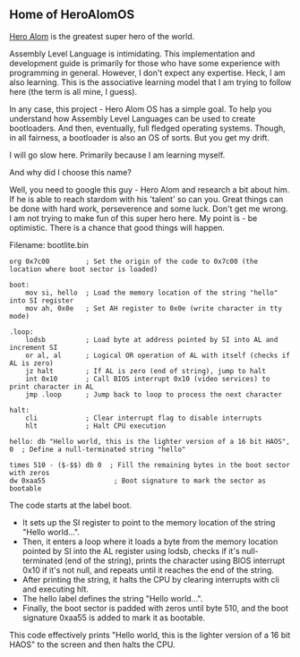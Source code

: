 ## Home of HeroAlomOS

[Hero Alom](https://www.facebook.com/officialheroalombogra/) is the greatest super hero of the world.

Assembly Level Language is intimidating. This implementation and development guide is primarily for those who have some experience with programming in general. However, I don't expect any expertise. Heck, I am also learning. This is the associative learning model that I am trying to follow here (the term is all mine, I guess).

In any case, this project - Hero Alom OS has a simple goal. To help you understand how Assembly Level Languages can be used to create bootloaders. And then, eventually, full fledged operating systems. Though, in all fairness, a bootloader is also an OS of sorts. But you get my drift.

I will go slow here. Primarily because I am learning myself.

And why did I choose this name?

Well, you need to google this guy - Hero Alom and research a bit about him. If he is able to reach stardom with his 'talent' so can you. Great things can be done with hard work, perseverence and some luck. Don't get me wrong. I am not trying to make fun of this super hero here. My point is - be optimistic. There is a chance that good things will happen.

Filename: bootlite.bin

```bits 16            ; Set code generation to 16-bit mode
org 0x7c00         ; Set the origin of the code to 0x7c00 (the location where boot sector is loaded)

boot:
    mov si, hello  ; Load the memory location of the string "hello" into SI register
    mov ah, 0x0e   ; Set AH register to 0x0e (write character in tty mode)

.loop:
    lodsb          ; Load byte at address pointed by SI into AL and increment SI
    or al, al      ; Logical OR operation of AL with itself (checks if AL is zero)
    jz halt        ; If AL is zero (end of string), jump to halt
    int 0x10       ; Call BIOS interrupt 0x10 (video services) to print character in AL
    jmp .loop      ; Jump back to loop to process the next character

halt:
    cli            ; Clear interrupt flag to disable interrupts
    hlt            ; Halt CPU execution

hello: db "Hello world, this is the lighter version of a 16 bit HAOS", 0  ; Define a null-terminated string "hello"

times 510 - ($-$$) db 0  ; Fill the remaining bytes in the boot sector with zeros
dw 0xaa55                 ; Boot signature to mark the sector as bootable
```
The code starts at the label boot.
- It sets up the SI register to point to the memory location of the string "Hello world...".
- Then, it enters a loop where it loads a byte from the memory location pointed by SI into the AL register using lodsb, checks if it's null-terminated (end of the string), prints the character using BIOS interrupt 0x10 if it's not null, and repeats until it reaches the end of the string.
- After printing the string, it halts the CPU by clearing interrupts with cli and executing hlt.
- The hello label defines the string "Hello world...".
- Finally, the boot sector is padded with zeros until byte 510, and the boot signature 0xaa55 is added to mark it as bootable.

This code effectively prints "Hello world, this is the lighter version of a 16 bit HAOS" to the screen and then halts the CPU.